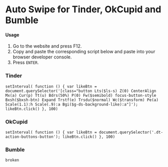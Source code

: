 # Auto Swipe for Tinder, OkCupid and Bumble

#### Usage
1. Go to the website and press F12.
2. Copy and paste the corresponding script below and paste into your browser developer console.
3. Press `ENTER`.

### Tinder
```
setInterval( function () { var likeBtn = document.querySelector('[class="button Lts($ls-s) Z(0) CenterAlign Mx(a) Cur(p) Tt(u) Bdrs(50%) P(0) Fw($semibold) focus-button-style Bxsh($bxsh-btn) Expand Trstf(e) Trsdu($normal) Wc($transform) Pe(a) Scale(1.1):h Scale(.9):a Bgi($g-ds-background-like):a"]'); likeBtn.click() }, 100)
```

### OkCupid
```
setInterval( function () { var likeBtn = document.querySelector('.dt-action-buttons-button'); likeBtn.click() }, 100)
```


### Bumble
```
broken
```
